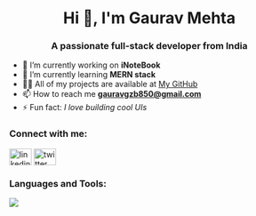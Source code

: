 <h1 align="center">Hi 👋, I'm Gaurav Mehta</h1>
<h3 align="center">A passionate full-stack developer from India</h3>

- 🔭 I’m currently working on **iNoteBook**
- 🌱 I’m currently learning **MERN stack**
- 👨‍💻 All of my projects are available at [My GitHub](https://github.com/GAURAVVVVVVVVVVVVV)
- 📫 How to reach me **gauravgzb850@gmail.com**
- ⚡ Fun fact: *I love building cool UIs*

<h3 align="left">Connect with me:</h3>
<p align="left">
<a href="https://linkedin.com/in/gaurav-mehta-324431318" target="blank"><img align="center" src="https://cdn.jsdelivr.net/npm/simple-icons@v3/icons/linkedin.svg" alt="linkedin" height="30" width="40" /></a>
<a href="https://instagram.com/gauravvmehtaaa" target="blank"><img align="center" src="https://cdn.jsdelivr.net/npm/simple-icons@v3/icons/instagram.svg" alt="twitter" height="30" width="40" /></a>
</p>

<h3 align="left">Languages and Tools:</h3>
<p align="left">
  <img src="https://skillicons.dev/icons?i=html,css,js,react,nodejs,express,mongodb,cpp,github,vscode" />
</p>
